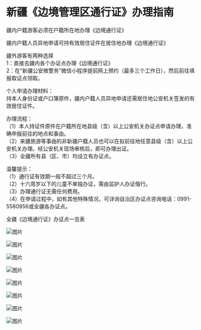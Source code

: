# 新疆《边境管理区通行证》办理指南  

疆内户籍游客必须在户籍所在地办理《边境通行证》  

疆内户籍人员异地申请可持有效居住证件在居住地办理《边境通行证》  

疆外游客有两种选择  
1：直接去疆内各个办证点办理《边境通行证》  
2：在“新疆公安微警务”微信小程序提前网上预约（最多三个工作日），然后前往填报取证点领取。  

个人申请办理材料：  
持本人身份证或户口簿原件，疆内户籍人员异地申请还需居住地公安机关签发的有效居住证件。  

办理流程：  
（1）本人持证件原件在户籍所在地县级（含）以上公安机关办证点申请办理，准确申报前往的地点和事由。  
（2）来疆旅游等事由的非新疆户籍人员也可以在拟前往地任意县级（含）以上公安机关办理。经公安机关现场审核后，即可办理出证。  
（3）全疆所有县（区、市）均设立有办证点。  

温馨提示：  
（1）通行证有效期一般不超过三个月。  
（2）十六周岁以下的儿童不单独办证，需由监护人办证偕行。  
（3）办理通行证无需任何费用。  
（4）在申请过程中，如有其他特殊情况，可详询自治区办证点咨询电话：0991-5580956或全疆各办证点。  

全疆《边境通行证》办证点一览表  

![图片](https://raw.gitmirror.com/szqq0512/Pic/main/img/202201212020149.jpeg)  

![图片](https://raw.gitmirror.com/szqq0512/Pic/main/img/202201212020148.jpeg)  

![图片](https://raw.gitmirror.com/szqq0512/Pic/main/img/202201212020147.jpeg)  

![图片](https://raw.gitmirror.com/szqq0512/Pic/main/img/202201212020157.jpeg)  

![图片](https://raw.gitmirror.com/szqq0512/Pic/main/img/202201212020156.jpeg)  

![图片](https://raw.gitmirror.com/szqq0512/Pic/main/img/202201212020155.jpeg)  

![图片](https://raw.gitmirror.com/szqq0512/Pic/main/img/202201212020154.jpeg)  

![图片](https://raw.gitmirror.com/szqq0512/Pic/main/img/202201212020153.jpeg)  